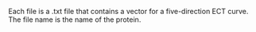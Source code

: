 Each file is a .txt file that contains a vector for a five-direction ECT curve. The file name is the name of the protein.
